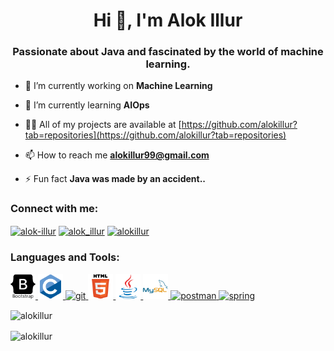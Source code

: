 <h1 align="center">Hi 👋, I'm Alok Illur</h1>
<h3 align="center">Passionate about Java and fascinated by the world of machine learning.</h3>

- 🔭 I’m currently working on **Machine Learning**

- 🌱 I’m currently learning **AIOps**

- 👨‍💻 All of my projects are available at [https://github.com/alokillur?tab=repositories](https://github.com/alokillur?tab=repositories)

- 📫 How to reach me **alokillur99@gmail.com**

- ⚡ Fun fact **Java was made by an accident..**

<h3 align="left">Connect with me:</h3>
<p align="left">
<a href="https://linkedin.com/in/alok-illur" target="blank"><img align="center" src="https://raw.githubusercontent.com/rahuldkjain/github-profile-readme-generator/master/src/images/icons/Social/linked-in-alt.svg" alt="alok-illur" height="30" width="40" /></a>
<a href="https://instagram.com/alok_illur" target="blank"><img align="center" src="https://raw.githubusercontent.com/rahuldkjain/github-profile-readme-generator/master/src/images/icons/Social/instagram.svg" alt="alok_illur" height="30" width="40" /></a>
<a href="https://www.leetcode.com/alokillur" target="blank"><img align="center" src="https://raw.githubusercontent.com/rahuldkjain/github-profile-readme-generator/master/src/images/icons/Social/leet-code.svg" alt="alokillur" height="30" width="40" /></a>
</p>

<h3 align="left">Languages and Tools:</h3>
<p align="left"> <a href="https://getbootstrap.com" target="_blank" rel="noreferrer"> <img src="https://raw.githubusercontent.com/devicons/devicon/master/icons/bootstrap/bootstrap-plain-wordmark.svg" alt="bootstrap" width="40" height="40"/> </a> <a href="https://www.cprogramming.com/" target="_blank" rel="noreferrer"> <img src="https://raw.githubusercontent.com/devicons/devicon/master/icons/c/c-original.svg" alt="c" width="40" height="40"/> </a> <a href="https://git-scm.com/" target="_blank" rel="noreferrer"> <img src="https://www.vectorlogo.zone/logos/git-scm/git-scm-icon.svg" alt="git" width="40" height="40"/> </a> <a href="https://www.w3.org/html/" target="_blank" rel="noreferrer"> <img src="https://raw.githubusercontent.com/devicons/devicon/master/icons/html5/html5-original-wordmark.svg" alt="html5" width="40" height="40"/> </a> <a href="https://www.java.com" target="_blank" rel="noreferrer"> <img src="https://raw.githubusercontent.com/devicons/devicon/master/icons/java/java-original.svg" alt="java" width="40" height="40"/> </a> <a href="https://www.mysql.com/" target="_blank" rel="noreferrer"> <img src="https://raw.githubusercontent.com/devicons/devicon/master/icons/mysql/mysql-original-wordmark.svg" alt="mysql" width="40" height="40"/> </a> <a href="https://postman.com" target="_blank" rel="noreferrer"> <img src="https://www.vectorlogo.zone/logos/getpostman/getpostman-icon.svg" alt="postman" width="40" height="40"/> </a> <a href="https://spring.io/" target="_blank" rel="noreferrer"> <img src="https://www.vectorlogo.zone/logos/springio/springio-icon.svg" alt="spring" width="40" height="40"/> </a> </p>

<p><img align="center" src="https://github-readme-stats.vercel.app/api/top-langs?username=alokillur&show_icons=true&locale=en&layout=compact" alt="alokillur" /></p>

<p><img align="center" src="https://github-readme-streak-stats.herokuapp.com/?user=alokillur&" alt="alokillur" /></p>
